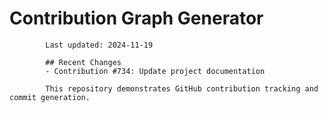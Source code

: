 # Contribution Graph Generator
            
            Last updated: 2024-11-19
            
            ## Recent Changes
            - Contribution #734: Update project documentation
            
            This repository demonstrates GitHub contribution tracking and commit generation.
        